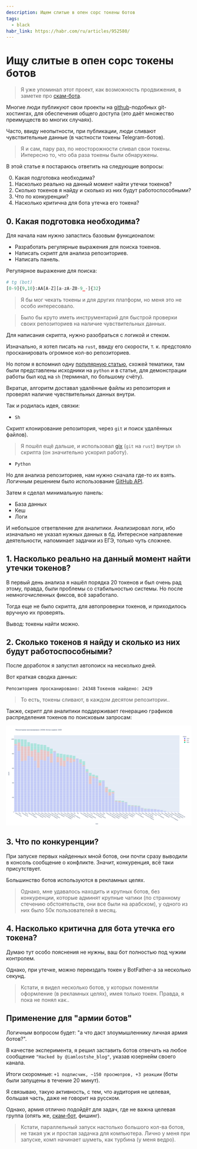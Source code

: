 ```yaml
---
description: Ищем слитые в опен сорс токены ботов
tags:
  - black
habr_link: https://habr.com/ru/articles/952580/
---
```


# Ищу слитые в опен сорс токены ботов

> Я уже упоминал этот проект, как возможность продвижения, в заметке про [скам-бота](https://t.me/iamlostshe_blog/59).

Многие люди публикуют свои проекты на [github](https://github.com/)-подобных git-хостингах, для обеспечения общего доступа (это даёт множество преимуществ во многих случаях).

Часто, ввиду неопытности, при публикации, люди сливают чувствительные данные (в частности токены Telegram-ботов).

> Я и сам, пару раз, по неосторожности сливал свои токены. Интересно то, что оба раза токены были обнаружены.

В этой статье я постараюсь ответить на следующие вопросы:

0. Какая подготовка необходима?
1. Насколько реально на данный момент найти утечки токенов? 
2. Сколько токенов я найду и сколько из них будут работоспособными?
3. Что по конкуренции?
4. Насколько критична для бота утечка его токена?

## 0. Какая подготовка необходима?

Для начала нам нужно запастись базовым функционалом:

- Разработать регулярные выражения для поиска токенов.
- Написать скрипт для анализа репозиториев.
- Написать панель.

Регулярное выражение для поиска:

``` python
# tg (bot)
[0-9]{9,10}:AA[A-Z][a-zA-Z0-9_-]{32}
```

> Я бы мог чекать токены и для других платформ, но меня это не особо интересовало.

> Было бы круто иметь инструментарий для быстрой проверки своих репозиториев на наличие чувствительных данных.

Для написания скрипта, нужно разобраться с логикой и стеком.

Изначально, я хотел писать на `rust`, ввиду его скорости, т. к. предстояло просканировать огромное кол-во репозиториев.

Но потом я вспомнил одну [популярную статью](https://medium.com/@sharon.brizinov/how-i-made-64k-from-deleted-files-a-bug-bounty-story-c5bd3a6f5f9b), схожей тематики, там были представлены исходники на `python` и в статье, для демонстрации работы был код на `sh` (терминал, по большому счёту).

Вкратце, алгоритм доставал удалённые файлы из репозитория и проверял наличие чувствительных данных внутри.

Так и родилась идея, связки:

- `Sh`

Скрипт  клонирование репозитория, через `git` и поиск удалённых файлов).

> Я пошёл ещё дальше, и использовал [gix](https://github.com/GitoxideLabs/gitoxide) (`git` на `rust`) внутри `sh` скрипта (он значительно ускорил работу).

- `Python`

Но для анализа репозиториев, нам нужно сначала где-то их взять. Логичным решением было использование [GitHub API](https://docs.github.com/ru/rest). 

Затем я сделал минимальную панель:

- База данных
- Кеш
- Логи

И небольшое ответвление для аналитики. Анализировал логи, ибо изначально не указал нужных данных в бд. Интересное направление деятельности, напоминает задачки из ЕГЭ, только чуть сложнее.

## 1. Насколько реально на данный момент найти утечки токенов?

В первый день анализа я нашёл порядка 20 токенов и был очень рад этому, правда, были проблемы со стабильностью системы. Но после немногочисленных фиксов, всё заработало.

Тогда еще не было скрипта, для автопроверки токенов, и приходилось вручную их проверять.

Вывод: токены найти можно.

## 2. Сколько токенов я найду и сколько из них будут работоспособными?

После доработок я запустил автопоиск на несколько дней.

Вот краткая сводка данных:

`Репозиториев просканировано: 24348`
`Токенов найдено: 2429`

> То есть, токены сливают, в каждом десятом репозитории..

Также, скрипт для аналитики поддерживает генерацию графиков распределения токенов по поисковым запросам:

![График распределения токенов по поисковым запросам](../_images/token-finder/query-graph.png)


## 3. Что по конкуренции?

При запуске первых найденных мной ботов, они почти сразу выводили в консоль сообщение о конфликте. Значит, конкуренция, всё таки присутствует.

Большинство ботов используются в рекламных целях.

> Однако, мне удавалось находить и крупных ботов, без конкуренции, которые админят крупные чатики (по странному стечению обстоятельств, они все были на арабском), у одного из них было 50к пользователей в месяц.

## 4. Насколько критична для бота утечка его токена?

Думаю тут особо пояснения не нужны, ваш бот полностью под чужим контролем.

Однако, при утечке, можно переиздать токен у BotFather-а за несколько секунд.

> Кстати, я видел несколько ботов, у которых поменяли оформление (в рекламных целях), имея только токен. Правда, я пока не понял как..

## Применение для "армии ботов"

Логичным вопросом будет: "а что даст злоумышленнику личная армия ботов?".

В качестве эксперимента, я решил заставить ботов отвечать на любое сообщение `"Hacked by @iamlostshe_blog"`, указав юзернейм своего канала.

Итоги скоромные: `+1 подписчик, ~150 просмотров, +3 реакции` (боты были запущены в течение 20 минут).

Я связываю, такую активность, с тем, что аудитория не целевая, большая часть, даже не говорит на русском.

Однако, армия отлично подойдёт для задач, где не важна целевая группа (опять же, [скам-бот](https://t.me/iamlostshe_blog/59), фишинг).

> Кстати, параллельный запуск настолько большого кол-ва ботов, не такая уж и простая задачка для компьютера. Лично у меня при запуске, комп начинает шуметь, как турбина (у меня ведро).
